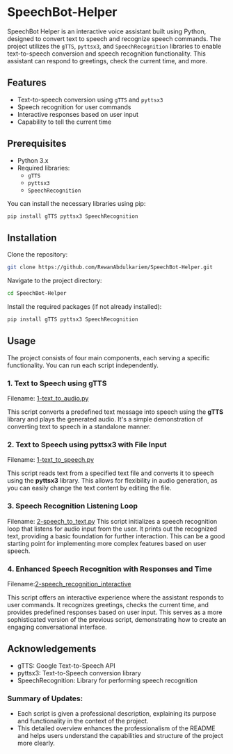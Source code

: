 # SpeechBot-Helper
SpeechBot Helper is an interactive voice assistant built using Python, designed to convert text to speech and recognize speech commands. The project utilizes the `gTTS`, `pyttsx3`, and `SpeechRecognition` libraries to enable text-to-speech conversion and speech recognition functionality. This assistant can respond to greetings, check the current time, and more.

## Features

- Text-to-speech conversion using `gTTS` and `pyttsx3`
- Speech recognition for user commands
- Interactive responses based on user input
- Capability to tell the current time

## Prerequisites

- Python 3.x
- Required libraries:
  - `gTTS`
  - `pyttsx3`
  - `SpeechRecognition`
  
You can install the necessary libraries using pip:

```bash
pip install gTTS pyttsx3 SpeechRecognition
```

## Installation

Clone the repository:

```bash
git clone https://github.com/RewanAbdulkariem/SpeechBot-Helper.git
```
Navigate to the project directory:

```bash
cd SpeechBot-Helper
```
Install the required packages (if not already installed):

```bash
pip install gTTS pyttsx3 SpeechRecognition
```
## Usage
The project consists of four main components, each serving a specific functionality. You can run each script independently.

### 1. Text to Speech using gTTS
Filename: [1-text_to_audio.py](1-text_to_audio.py)

This script converts a predefined text message into speech using the **gTTS** library and plays the generated audio. It's a simple demonstration of converting text to speech in a standalone manner.

### 2. Text to Speech using pyttsx3 with File Input
Filename: [1-text_to_speech.py](1-text_to_speech.py)

This script reads text from a specified text file and converts it to speech using the **pyttsx3** library. This allows for flexibility in audio generation, as you can easily change the text content by editing the file.

### 3. Speech Recognition Listening Loop
Filename:  [2-speech_to_text.py](2-speech_to_text.py)
This script initializes a speech recognition loop that listens for audio input from the user. It prints out the recognized text, providing a basic foundation for further interaction. This can be a good starting point for implementing more complex features based on user speech.

### 4. Enhanced Speech Recognition with Responses and Time
Filename:[2-speech_recognition_interactive](2-speech_recognition_interactive.py)

This script offers an interactive experience where the assistant responds to user commands. It recognizes greetings, checks the current time, and provides predefined responses based on user input. This serves as a more sophisticated version of the previous script, demonstrating how to create an engaging conversational interface.

## Acknowledgements
- gTTS: Google Text-to-Speech API
- pyttsx3: Text-to-Speech conversion library
- SpeechRecognition: Library for performing speech recognition
### Summary of Updates:
- Each script is given a professional description, explaining its purpose and functionality in the context of the project.
- This detailed overview enhances the professionalism of the README and helps users understand the capabilities and structure of the project more clearly.





